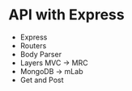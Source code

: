 # API with Express

- Express
- Routers
- Body Parser
- Layers MVC -> MRC
- MongoDB -> mLab
- Get and Post

